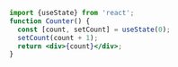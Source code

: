 ```jsx {expectedErrors: {'react-compiler': [4]}}
import {useState} from 'react';
function Counter() {
  const [count, setCount] = useState(0);
  setCount(count + 1);
  return <div>{count}</div>;
}
```
